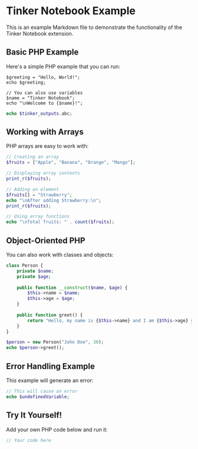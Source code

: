 # Tinker Notebook Example

This is an example Markdown file to demonstrate the functionality of the Tinker Notebook extension.

## Basic PHP Example

Here's a simple PHP example that you can run:

```php:abc
$greeting = "Hello, World!";
echo $greeting;

// You can also use variables
$name = "Tinker Notebook";
echo "\nWelcome to {$name}!";
```

```php
echo $tinker_outputs.abc;
```

## Working with Arrays

PHP arrays are easy to work with:

```php
// Creating an array
$fruits = ["Apple", "Banana", "Orange", "Mango"];

// Displaying array contents
print_r($fruits);

// Adding an element
$fruits[] = "Strawberry";
echo "\nAfter adding Strawberry:\n";
print_r($fruits);

// Using array functions
echo "\nTotal fruits: " . count($fruits);
```

## Object-Oriented PHP

You can also work with classes and objects:

```php
class Person {
    private $name;
    private $age;
    
    public function __construct($name, $age) {
        $this->name = $name;
        $this->age = $age;
    }
    
    public function greet() {
        return "Hello, my name is {$this->name} and I am {$this->age} years old.";
    }
}

$person = new Person("John Doe", 30);
echo $person->greet();
```

## Error Handling Example

This example will generate an error:

```php
// This will cause an error
echo $undefinedVariable;
```

## Try It Yourself!

Add your own PHP code below and run it:

```php
// Your code here
```
